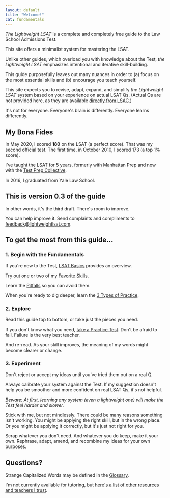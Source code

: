 ```yaml
---
layout: default
title: "Welcome!"
cat: fundamentals
---
```


*The Lightweight LSAT* is a complete and completely free guide to the Law School Admissions Test.

This site offers a minimalist system for mastering the LSAT.

Unlike other guides, which overload you with knowledge about the Test, *the Lightweight LSAT* emphasizes intentional and iterative skill-building.

This guide purposefully leaves out many nuances in order to (a) focus on the most essential skills and (b) encourage you teach yourself.

This site expects you to revise, adapt, expand, and simplify *the Lightweight LSAT* system based on your experience on actual LSAT Qs. (Actual Qs are not provided here, as they are available [directly from LSAC](https://lawhub.lsac.org).)

It's not for everyone. Everyone's brain is differently. Everyone learns differently.

## My Bona Fides

In May 2020, I scored **180** on the LSAT (a perfect score). That was my second official test. The first time, in October 2010, I scored 173 (a top 1% score).

I've taught the LSAT for 5 years, formerly with Manhattan Prep and now with the [Test Prep Collective](https://testprepcollective.com).

In 2016, I graduated from Yale Law School.

## This is version 0.3 of the guide

In other words, it's the third draft. There's room to improve.

You can help improve it. Send complaints and compliments to feedback@lightweightlsat.com.

## To get the most from this guide...

### 1. Begin with the Fundamentals

If you're new to the Test, [LSAT Basics](basics.html) provides an overview.

Try out one or two of my [Favorite Skills](skills.html).

Learn the [Pitfalls](pitfalls.html) so you can avoid them.

When you're ready to dig deeper, learn the [3 Types of Practice](practice.html).

### 2. Explore

Read this guide top to bottom, or take just the pieces you need.

If you don't know what you need, [take a Practice Test](https://lawhub.lsac.org/). Don't be afraid to fail. Failure is the very best teacher.

And re-read. As your skill improves, the meaning of my words might become clearer or change.

### 3. Experiment

Don't reject or accept my ideas until you've tried them out on a real Q.

Always calibrate your system against the Test. If my suggestion doesn't help you be smoother and more confident on real LSAT Qs, it's not helpful.

*Beware: At first, learning any system (even a lightweight one) will make the Test feel harder and slower.*

Stick with me, but not mindlessly. There could be many reasons something isn't working. You might be applying the right skill, but in the wrong place. Or you might be applying it correctly, but it's just not right for you.

Scrap whatever you don't need. And whatever you do keep, make it your own. Rephrase, adapt, amend, and recombine my ideas for your own purposes. 

## Questions?

Strange Capitalized Words may be defined in the [Glossary](glossary.html).

I'm not currently available for tutoring, but [here's a list of other resources and teachers I trust](recommendations.html).
